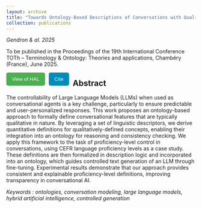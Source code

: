 ```yaml
---
layout: archive
title: "Towards Ontology-Based Descriptions of Conversations with Qualitatively-Defined Concepts"
collection: publications
---
```


_Gendron & al. 2025_
    
To be published in the Proceedings of the 19th International Conference TOTh – Terminology & Ontology: Theories and applications, Chambéry (France), June 2025.

<style>
    form button {
        background-color: #4CAF50; /* Green background color */
        color: white; /* White text color */
        padding: 10px 15px; /* Padding inside the button */
        border: none; /* No border */
        border-radius: 5px; /* Rounded corners */
        cursor: pointer; /* Cursor style on hover */
    }

    /* Style for the second button */
    form:nth-child(2) button {
        background-color: #008CBA; /* Blue background color */
    }

     /* Style for the third button */
    form:nth-child(3) button {
        background-color: #A32CC4; /* Purple background color */
    }
</style>

<td>
    <nobr>
<form style="float: left; width=150px; margin-right: 10px" action="" method="get" target="_blank"><button type="submit">View of HAL</button></form> 
<form style="float: left; width=150px; margin-right: 10px" action="" method="get" target="_blank"><button type="submit">Cite</button></form>
    </nobr>
</td>

## Abstract

The controllability of Large Language Models (LLMs) when used as conversational agents is a key challenge, particularly to ensure predictable and user-personalized responses. This work proposes an ontology-based approach to formally define conversational features that are typically qualitative in nature. By leveraging a set of linguistic descriptors, we derive quantitative definitions for qualitatively-defined concepts, enabling their integration into an ontology for reasoning and consistency checking. We apply this framework to the task of proficiency-level control in conversations, using CEFR language proficiency levels as a case study. These definitions are then formalized in description logic and incorporated into an ontology, which guides controlled text generation of an LLM through fine-tuning. Experimental results demonstrate that our approach provides consistent and explainable proficiency-level definitions, improving transparency in conversational AI. 

*Keywords : ontologies, conversation modeling, large language models, hybrid artificial intelligence, controlled generation*
